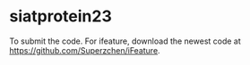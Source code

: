 # siatprotein23
To submit the code.
For ifeature, download the newest code at https://github.com/Superzchen/iFeature.
